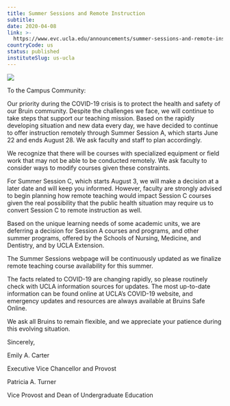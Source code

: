 ```yaml
---
title: Summer Sessions and Remote Instruction
subtitle: 
date: 2020-04-08
link: >-
  https://www.evc.ucla.edu/announcements/summer-sessions-and-remote-instruction
countryCode: us
status: published
instituteSlug: us-ucla
---
```

![](https://www.evc.ucla.edu/sites/g/files/yaccgq1181/f/it-favico_64x64.png)

To the Campus Community:

Our priority during the COVID-19 crisis is to protect the health and safety of our Bruin community. Despite the challenges we face, we will continue to take steps that support our teaching mission. Based on the rapidly developing situation and new data every day, we have decided to continue to offer instruction remotely through Summer Session A, which starts June 22 and ends August 28. We ask faculty and staff to plan accordingly.

We recognize that there will be courses with specialized equipment or field work that may not be able to be conducted remotely. We ask faculty to consider ways to modify courses given these constraints.

For Summer Session C, which starts August 3, we will make a decision at a later date and will keep you informed. However, faculty are strongly advised to begin planning how remote teaching would impact Session C courses given the real possibility that the public health situation may require us to convert Session C to remote instruction as well.

Based on the unique learning needs of some academic units, we are deferring a decision for Session A courses and programs, and other summer programs, offered by the Schools of Nursing, Medicine, and Dentistry, and by UCLA Extension.

The Summer Sessions webpage will be continuously updated as we finalize remote teaching course availability for this summer.

The facts related to COVID-19 are changing rapidly, so please routinely check with UCLA information sources for updates. The most up-to-date information can be found online at UCLA’s COVID-19 website, and emergency updates and resources are always available at Bruins Safe Online.

We ask all Bruins to remain flexible, and we appreciate your patience during this evolving situation.

Sincerely,

Emily A. Carter

Executive Vice Chancellor and Provost

Patricia A. Turner

Vice Provost and Dean of Undergraduate Education